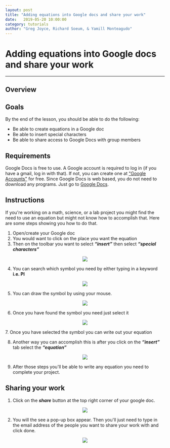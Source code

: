 ```yaml
---
layout: post
title: "Adding equations into Google docs and share your work" 
date:   2019-05-20 10:00:00
category: tutorials
author: "Greg Joyce, Richard Soeum, & Yamill Monteagudo" 
---
```


# **Adding equations into Google docs and share your work** #
---

## **Overview** ##


## **Goals** ##
 
By the end of the lesson, you should be able to do the following:

* Be able to create equations in a Google doc
* Be able to insert special characters
* Be able  to share access to Google Docs with group members 


## **Requirements** ##
Google Docs is free to use. A Google account is required to log in (if you have a gmail, log in with that). If not, you can create one at [ "Google Accounts"](https://accounts.google.com/signup/) for free. Since Google Docs is web based, you do not need to download any programs. Just go to [Google Docs](http://docs.google.com "Google Docs"). 



## **Instructions** ##
If you're working on a math, science, or a lab project you might find the need to use an equation but might not know how to accomplish that. Here are some steps showing you how to do that.

1. Open/create your Google doc
2. You would want to click on the place you want the equation
3. Then on the toolbar you want to select ***“insert”*** then select ***“special characters”***
<p align="center">
  <img src="{{ site.baseurl }}/assets/images/Adding_Equations/Image3.jpg" >
</p>

4. You can search which symbol you need by either typing in a keyword **i.e. PI**
<p align="center">
  <img src="{{ site.baseurl }}/assets/images/Adding_Equations/Image4.png" >
</p>

5. You can draw the symbol by using your mouse.
<p align="center">
  <img src="{{ site.baseurl }}/assets/images/Adding_Equations/Image10.png" >
</p>

6. Once you have found the symbol you need just select it
<p align="center">
  <img src="{{ site.baseurl }}/assets/images/Adding_Equations/Image8.png" >
</p>
7. Once you have selected the symbol you can write out your equation

8. Another way you can accomplish this is after you click on the ***“insert”*** tab select the ***“equation”***
<p align="center">
  <img src="{{ site.baseurl }}/assets/images/Adding_Equations/Image9.png" >
</p>

9. After those steps you'll be able to write any equation you need to complete your project.




## **Sharing your work** ##
1. Click on the ***share*** button at the top right corner of your google doc.
<p align="center">
  <img src="{{ site.baseurl }}/assets/images/Adding_Equations/Image11.jpg" >
</p>

2. You will the see a pop-up box appear. Then you'll just need to type in the email address of the people you want to share your work with and click done.

<p align="center">
  <img src="{{ site.baseurl }}/assets/images/Adding_Equations/Image12.jpg" >
</p>
